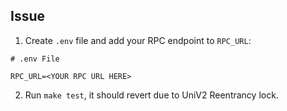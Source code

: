 ## Issue

1. Create `.env` file and add your RPC endpoint to `RPC_URL`:

```
# .env File

RPC_URL=<YOUR RPC URL HERE>
```

2. Run `make test`, it should revert due to UniV2 Reentrancy lock.